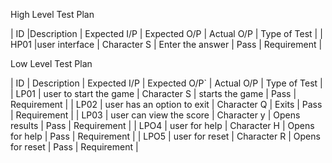 High Level Test Plan

  | ID	  |Description	  | Expected I/P	 |   Expected O/P     |	 Actual O/P	|  Type of Test |
  | HP01	|user interface	| Character S	   |   Enter the answer |      Pass	  |   Requirement |


Low Level Test Plan

  | ID	 |     Description	            |  Expected I/P |	Expected O/P`	   |  Actual O/P |	Type of Test |
  | LP01 |  user to start the game      | 	Character S	|  starts the game |	Pass	     |  Requirement  |
  | LP02 |	user has an option to exit	|   Character Q	|   Exits	         |  Pass	     |  Requirement  |
  | LP03 |	user can view the score     |	  Character y	|  Opens results	 |  Pass	     |  Requirement  |
  | LPO4 |  user for help               |   Character H |  Opens for help  |  Pass       |  Requirement  |
  | LPO5 |  user for reset              |   Character R |  Opens for reset |  Pass       |  Requirement  |
